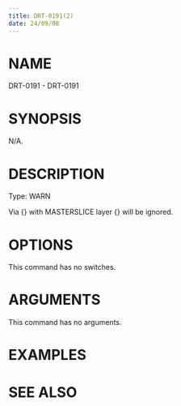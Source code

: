 ```yaml
---
title: DRT-0191(2)
date: 24/09/08
---
```


# NAME

DRT-0191 - DRT-0191

# SYNOPSIS

N/A.

# DESCRIPTION

Type: WARN

Via {} with MASTERSLICE layer {} will be ignored.

# OPTIONS

This command has no switches.

# ARGUMENTS

This command has no arguments.

# EXAMPLES

# SEE ALSO
